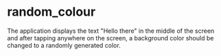 # random_colour
The application displays the text "Hello there" in the middle of the screen and after tapping anywhere on the screen, a background color should be changed to a randomly generated color. 
